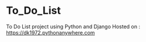 # To_Do_List
To Do List project using Python and Django
Hosted on : https://dk1972.pythonanywhere.com
